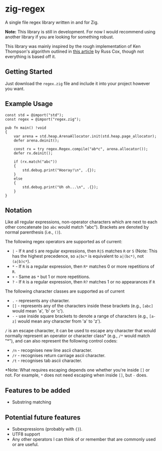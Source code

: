 # zig-regex
 A single file regex library written in and for Zig.

 **Note:** This library is still in development.  For now I would recommend using another library if you are looking for something robust.  
 
 This library was mainly inspired by the rough implementation of Ken Thompson's algorithm outlined in [this article](https://swtch.com/~rsc/regexp/regexp1.html) by Russ Cox, though not everything is based off it.

## Getting Started
 Just download the `regex.zig` file and include it into your project however you want.  

## Example Usage
```zig
const std = @import("std");
const regex = @import("regex.zig");

pub fn main() !void
{
    var arena = std.heap.ArenaAllocator.init(std.heap.page_allocator);
    defer arena.deinit();

    const rx = try regex.Regex.compile("ab*c", arena.allocator());
    defer rx.deinit();
    
    if (rx.match("abc")) 
    {
        std.debug.print("Hooray!\n", .{});
    } 
    else 
    {
        std.debug.print("Uh oh...\n", .{});
    }
}
```

## Notation
 Like all regular expressions, non-operator characters which are next to each other concatenate (so `abc` would match "abc"). Brackets are denoted by normal parenthesis (i.e., `()`).

 The following regex operators are supported as of current:
 * `|` - If `R` and `S` are regular expressions, then `R|S` matches `R` or `S` (Note: This has the highest precedence, so `a|bc*` is equivalent to `a|(bc*)`, not `(a|b)c*`).
 * `*` - If `R` is a regular expression, then `R*` matches 0 or more repetitions of `R`.
 * `+` - Same as `*` but 1 or more repetitions.
 * `?` - If `R` is a regular expression, then `R?` matches 1 or no appearances if `R`

 The following character classes are supported as of current
 * `.` - represents any character.
 * `[]` - represents any of the characters inside these brackets (e.g., `[abc]` would mean 'a', 'b' or 'c').
  * `-` - use inside square brackets to denote a range of characters (e.g., `[a-z]` would mean any character from 'a' to 'z').

 `/` is an escape character, it can be used to escape any character that would normally represent an operator or character class* (e.g., `/*` would match "*"), and can also represent the following control codes:
 * `/n` - recognises new line ascii character.
 * `/r` - recognises return carriage ascii character.
 * `/t` - recognises tab ascii character.

 *Note: What requires escaping depends one whether you're inside `[]` or not. For example,
 `*` does not need escaping when inside `[]`, but `-` does.

## Features to be added
 * Substring matching

## Potential future features
 * Subexpressions (probably with `{}`).
 * UTF8 support
 * Any other operators I can think of or remember that are commonly used or are useful.

